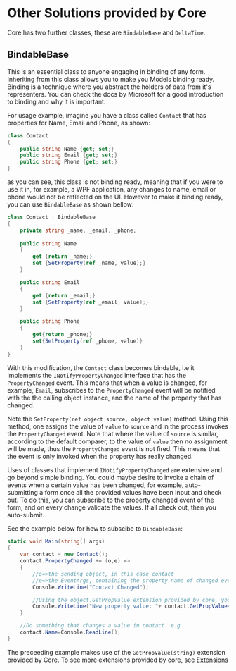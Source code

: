 # Other Solutions provided by Core
Core has two further classes, these are `BindableBase` and `DeltaTime`.

## BindableBase
This is an essential class to anyone engaging in binding of any form. Inheriting from this class allows you to make you Models binding ready. Binding is a technique where you abstract the holders of data from it's representers. You can check the docs by Microsoft for a good introduction to binding and why it is important.

For usage example, imagine you have a class called `Contact` that has properties for Name, Email and Phone, as shown:

```cs
class Contact
{
    public string Name {get; set;}
    public string Email {get; set;}
    public string Phone {get; set;}
}
```
as you can see, this class is not binding ready, meaning that if you were to use it in, for example, a WPF application, any changes to name, email or phone would not be reflected on the UI. However to make it binding ready, you can use `BindableBase` as shown bellow:

```cs
class Contact : BindableBase
{
    private string _name, _email, _phone;
    
    public string Name
    {
        get {return _name;}
        set {SetProperty(ref _name, value);}
    }

    public string Email
    {
        get {return _email;}
        set {SetProperty(ref _email, value);}
    }

    public string Phone
    {
        get{return _phone;}
        set{SetProperty(ref _phone, value)}
    }
}
```
With this modification, the `Contact` class becomes bindable, i.e it implements the `INotifyPropertyChanged` interface that has the `PropertyChanged` event. This means that when a value is changed, for example, `Email`, subscribes to the `PropertyChanged` event will be notified with the the calling object instance, and the name of the property that has changed.

Note the `SetProperty(ref object source, object value)` method. Using this method, one assigns the value of `value` to `source` and in the process invokes the `PropertyChanged` event. Note that where the value of `source` is similar, according to the default comparer, to the value of `value` then no assignment will be made, thus the `PropertyChanged` event is not fired. This means that the event is only invoked when the property has really changed.

Uses of classes that implement `INotifyPropertyChanged` are extensive and go beyond simple binding. You could maybe desire to invoke a chain of events when a certain value has been changed, for example, auto-submitting a form once all the provided values have been input and check out. To do this, you can subscribe to the property changed event of the form, and on every change validate the values. If all check out, then you auto-submit.

See the example below for how to subscibe to `BindableBase`:
```cs
static void Main(string[] args)
{
    var contact = new Contact();
    contact.PropertyChanged += (o,e) =>
    {
        //o=>the sending object, in this case contact
        //e=>the EventArgs, containing the property name of changed event.
        Console.WriteLine("Contact Changed");

        //Using the object.GetPropValue extension provided by core, you can:
        Console.WriteLine("New property value: "+ contact.GetPropValue<string>(e.PropertyName))
    }

    //Do something that changes a value in contact. e.g
    contact.Name=Console.ReadLine();
}
```
The preceeding example makes use of the `GetPropValue(string)` extension provided by Core. To see more extensions provided by core, see [Extensions](./Extensions/Extensions.md)
